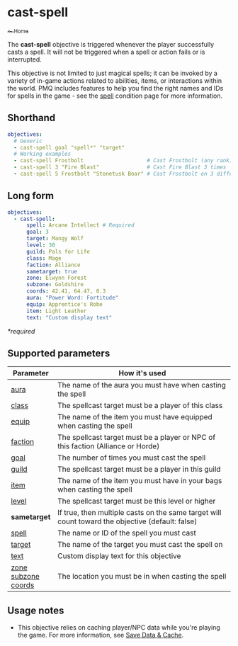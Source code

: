 # cast-spell

<a href="../index.md"><sub>← Home</sub></a>

The **cast-spell** objective is triggered whenever the player successfully casts a spell. It will not be triggered when a spell or action fails or is interrupted.

This objective is not limited to just magical spells; it can be invoked by a variety of in-game actions related to abilities, items, or interactions within the world. PMQ includes features to help you find the right names and IDs for spells in the game - see the [spell](../parameters/spell.md) condition page for more information.

## Shorthand

```yaml
objectives:
  # Generic
  - cast-spell goal "spell*" "target"
  # Working examples
  - cast-spell Frostbolt                    # Cast Frostbolt (any rank)
  - cast-spell 3 "Fire Blast"               # Cast Fire Blast 3 times
  - cast-spell 5 Frostbolt "Stonetusk Boar" # Cast Frostbolt on 3 different Stonetusk Boars
```

## Long form

```yaml
objectives:
  - cast-spell:
      spell: Arcane Intellect # Required
      goal: 3
      target: Mangy Wolf
      level: 30
      guild: Pals for Life
      class: Mage
      faction: Alliance
      sametarget: true
      zone: Elwynn Forest
      subzone: Goldshire
      coords: 42.41, 64.47, 0.3
      aura: "Power Word: Fortitude"
      equip: Apprentice's Robe
      item: Light Leather
      text: "Custom display text"
```

_*required_

## Supported parameters

| Parameter | How it's used |
|---|---|
| [aura](../parameters/aura.md) | The name of the aura you must have when casting the spell |
| [class](../parameters/class.md) | The spellcast target must be a player of this class |
| [equip](../parameters/equip.md) | The name of the item you must have equipped when casting the spell |
| [faction](../parameters/faction.md) | The spellcast target must be a player or NPC of this faction (Alliance or Horde) |
| [goal](../parameters/goal.md) | The number of times you must cast the spell |
| [guild](../parameters/guild.md) | The spellcast target must be a player in this guild |
| [item](../parameters/item.md) | The name of the item you must have in your bags when casting the spell |
| [level](../parameters/level.md) | The spellcast target must be this level or higher |
| **sametarget** | If true, then multiple casts on the same target will count toward the objective (default: false) |
| [spell](../parameters/spell.md) | The name or ID of the spell you must cast |
| [target](../parameters/target.md) | The name of the target you must cast the spell on |
| [text](../parameters/text.md) | Custom display text for this objective |
| [zone](../parameters/zone.md)<br/>[subzone](../parameters/zone.md)<br/>[coords](../parameters/coords.md) | The location you must be in when casting the spell |

## Usage notes

* This objective relies on caching player/NPC data while you're playing the game. For more information, see [Save Data & Cache](../guides/save-data.md).
